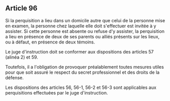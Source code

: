 Article 96
----
Si la perquisition a lieu dans un domicile autre que celui de la personne mise
en examen, la personne chez laquelle elle doit s'effectuer est invitée à y
assister. Si cette personne est absente ou refuse d'y assister, la perquisition
a lieu en présence de deux de ses parents ou alliés présents sur les lieux, ou à
défaut, en présence de deux témoins.

Le juge d'instruction doit se conformer aux dispositions des articles 57 (alinéa
2) et 59.

Toutefois, il a l'obligation de provoquer préalablement toutes mesures utiles
pour que soit assuré le respect du secret professionnel et des droits de la
défense.

Les dispositions des articles 56, 56-1, 56-2 et 56-3 sont applicables aux
perquisitions effectuées par le juge d'instruction.
